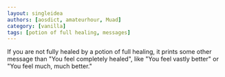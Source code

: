 ```yaml
---
layout: singleidea
authors: [aosdict, amateurhour, Muad]
category: [vanilla]
tags: [potion of full healing, messages]
---
```

If you are not fully healed by a potion of full healing, it prints some other message than "You feel completely healed", like "You feel vastly better" or "You feel much, much better."

